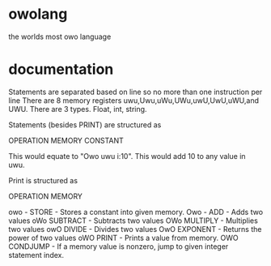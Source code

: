# owolang

the worlds most owo language

# documentation

Statements are separated based on line so no more than one instruction per line
There are 8 memory registers uwu,Uwu,uWu,UWu,uwU,UwU,uWU,and UWU.
There are 3 types. Float, int, string.

Statements (besides PRINT) are structured as

OPERATION MEMORY CONSTANT 

This would equate to "Owo uwu i:10". This would add 10 to any value in uwu.

Print is structured as

OPERATION MEMORY

owo - STORE - Stores a constant into given memory.
Owo - ADD - Adds two values
oWo SUBTRACT - Subtracts two values
OWo MULTIPLY - Multiplies two values
owO DIVIDE - Divides two values
OwO EXPONENT - Returns the power of two values
oWO PRINT - Prints a value from memory.
OWO CONDJUMP - If a memory value is nonzero, jump to given integer statement index.
